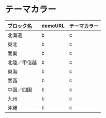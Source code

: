 # テーマカラー
|ブロック名|demoURL|テーマカラー|
|:--|:--|:--|
|北海道|b|c|
|東北|b|c|
|関東|b|c|
|北陸／甲信越|b|c|
|東海|b|c|
|関西|b|c|
|中国／四国|b|c|
|九州|b|c|
|沖縄|b|c|
